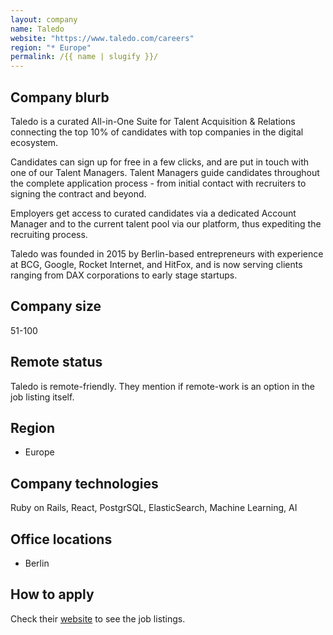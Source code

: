 ```yaml
---
layout: company
name: Taledo
website: "https://www.taledo.com/careers"
region: "* Europe"
permalink: /{{ name | slugify }}/
---
```


## Company blurb

Taledo is a curated All-in-One Suite for Talent Acquisition & Relations connecting the top 10% of candidates with top companies in the digital ecosystem. 

Candidates can sign up for free in a few clicks, and are put in touch with one of our Talent Managers. Talent Managers guide candidates throughout the complete application process - from initial contact with recruiters to signing the contract and beyond.

Employers get access to curated candidates via a dedicated Account Manager and to the current talent pool via our platform, thus expediting the recruiting process.

Taledo was founded in 2015 by Berlin-based entrepreneurs with experience at BCG, Google, Rocket Internet, and HitFox, and is now serving clients ranging from DAX corporations to early stage startups.

## Company size

51-100

## Remote status

Taledo is remote-friendly. They mention if remote-work is an option in the job listing itself.

## Region

* Europe

## Company technologies

Ruby on Rails, React, PostgrSQL, ElasticSearch, Machine Learning, AI

## Office locations

* Berlin

## How to apply

Check their [website](https://www.taledo.com/careers) to see the job listings.